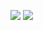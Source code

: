 ![](https://github-readme-stats.vercel.app/api?username=enkilee)
![](https://github-readme-streak-stats.herokuapp.com/?user=enkilee&theme=light&hide_border=false)
